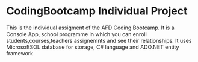 # CodingBootcamp Individual Project

This is the individual assigment of the AFD Coding Bootcamp.
It is a Console App, school programme in which you can enroll students,courses,teachers assignemnts and
see their relationships. It uses MicrosoftSQL database for storage, C# language and ADO.NET entity framework

